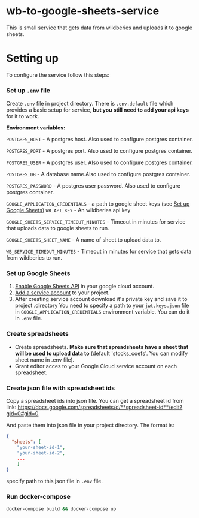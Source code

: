 # wb-to-google-sheets-service

This is small service that gets data from wildberies and uploads it to google sheets.

# Setting up

To configure the service follow this steps:

### Set up `.env` file

Create `.env` file in project directory. There is `.env.default` file which provides a basic setup for service, **but you still need to add your api keys** for it to work.

**Environment variables:**

`POSTGRES_HOST` - A postgres host. Also used to configure postgres container.

`POSTGRES_PORT` - A postgres port. Also used to configure postgres container.

`POSTGRES_USER` - A postgres user. Also used to configure postgres container.

`POSTGRES_DB` - A database name.Also used to configure postgres container.

`POSTGRES_PASSWORD` - A postgres user password. Also used to configure postgres container.

`GOOGLE_APPLICATION_CREDENTIALS` - a path to google sheet keys (see [Set up Google Sheets](#set-up-google-sheets))
`WB_API_KEY` - An wildberies api key

`GOOGLE_SHEETS_SERVICE_TIMEOUT_MINUTES` - Timeout in minutes for service that uploads data to google sheets to run.

`GOOGLE_SHEETS_SHEET_NAME` - A name of sheet to upload data to.

`WB_SERVICE_TIMEOUT_MINUTES` - Timeout in minutes for service that gets data from wildberies to run.

### Set up Google Sheets

1.  [Enable Google Sheets API](https://console.cloud.google.com/flows/enableapi?apiid=sheets.googleapis.com) in your google cloud account.
2.  [Add a service account](https://console.cloud.google.com/iam-admin/serviceaccounts) to your project.
3.  After creating service account download it's private key and save it to project .directory You need to specify a path to your `jwt.keys.json` file in `GOOGLE_APPLICATION_CREDENTIALS` environment variable. You can do it in `.env` file.

### Create spreadsheets

- Create spreadsheets. **Make sure that spreadsheets have a sheet that will be used to upload data to** (default 'stocks_coefs'. You can modify sheet name in .env file).
- Grant editor acces to your Google Cloud service account on each spreadsheet.

### Create json file with spreadsheet ids

Copy a spreadsheet ids into json file. You can get a spreadsheet id from link:
https://docs.google.com/spreadsheets/d/**spreadsheet-id**/edit?gid=0#gid=0

And paste them into json file in your project directory. The format is:

```json
{
  "sheets": [
    "your-sheet-id-1",
    "your-sheet-id-2",
    ...
    ]
}
```

specify path to this json file in `.env` file.

### Run docker-compose

```sh
docker-compose build && docker-compose up
```
